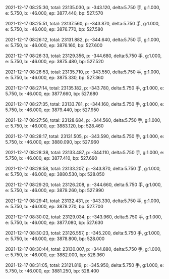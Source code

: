 2021-12-17 08:25:30, total: 23135.030, p: -343.120, delta:5.750 手, g:1.000, e: 5.750, b: -46.000, ep: 3877.440, bp: 527.570

2021-12-17 08:25:51, total: 23137.560, p: -343.870, delta:5.750 手, g:1.000, e: 5.750, b: -46.000, ep: 3876.770, bp: 527.580

2021-12-17 08:26:12, total: 23131.882, p: -344.640, delta:5.750 手, g:1.000, e: 5.750, b: -46.000, ep: 3876.160, bp: 527.600

2021-12-17 08:26:33, total: 23129.356, p: -344.680, delta:5.750 手, g:1.000, e: 5.750, b: -46.000, ep: 3875.480, bp: 527.520

2021-12-17 08:26:53, total: 23135.710, p: -343.550, delta:5.750 手, g:1.000, e: 5.750, b: -46.000, ep: 3875.330, bp: 527.360

2021-12-17 08:27:14, total: 23135.182, p: -343.780, delta:5.750 手, g:1.000, e: 5.750, b: -46.000, ep: 3877.660, bp: 527.680

2021-12-17 08:27:35, total: 23133.781, p: -344.160, delta:5.750 手, g:1.000, e: 5.750, b: -46.000, ep: 3879.440, bp: 527.950

2021-12-17 08:27:56, total: 23128.684, p: -344.560, delta:5.750 手, g:1.000, e: 5.750, b: -46.000, ep: 3883.120, bp: 528.460

2021-12-17 08:28:17, total: 23131.505, p: -343.590, delta:5.750 手, g:1.000, e: 5.750, b: -46.000, ep: 3880.090, bp: 527.960

2021-12-17 08:28:38, total: 23133.487, p: -344.110, delta:5.750 手, g:1.000, e: 5.750, b: -46.000, ep: 3877.410, bp: 527.690

2021-12-17 08:28:58, total: 23133.207, p: -343.870, delta:5.750 手, g:1.000, e: 5.750, b: -46.000, ep: 3880.530, bp: 528.050

2021-12-17 08:29:20, total: 23126.208, p: -344.660, delta:5.750 手, g:1.000, e: 5.750, b: -46.000, ep: 3879.260, bp: 527.990

2021-12-17 08:29:41, total: 23132.431, p: -343.330, delta:5.750 手, g:1.000, e: 5.750, b: -46.000, ep: 3878.270, bp: 527.700

2021-12-17 08:30:02, total: 23129.034, p: -343.960, delta:5.750 手, g:1.000, e: 5.750, b: -46.000, ep: 3877.080, bp: 527.630

2021-12-17 08:30:23, total: 23126.557, p: -345.200, delta:5.750 手, g:1.000, e: 5.750, b: -46.000, ep: 3878.800, bp: 528.000

2021-12-17 08:30:44, total: 23130.007, p: -344.880, delta:5.750 手, g:1.000, e: 5.750, b: -46.000, ep: 3882.000, bp: 528.360

2021-12-17 08:31:05, total: 23121.819, p: -345.950, delta:5.750 手, g:1.000, e: 5.750, b: -46.000, ep: 3881.250, bp: 528.400